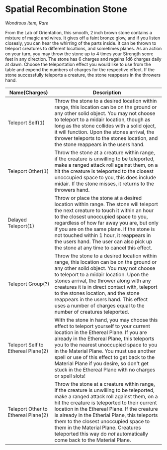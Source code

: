 # Spatial Recombination Stone

*Wondrous Item, Rare*

From the Lab of Orientation, this smooth, 2 inch brown stone contains a mixture of magic and wires. It gives off a faint bronze glow, and if you listen closesly, you can hear the whirring of the parts inside. It can be thrown to teleport creatures to different locations, and sometimes planes. As an action on your turn, you may throw the stone up to 4 times your Strength score feet in any direction. The stone has 6 charges and regains 1d6 charges daily at dawn. Choose the teleportation effect you would like to use from the table and expend the numbers of charges for the respective effect. If the stone successfully teleports a creature, the stone reappears in the throwers hand.

| Name(Charges) | Description |
|---------------|-------------|
| Teleport Self(1) | Throw the stone to a desired location within range, this location can be on the ground or any other solid object. You may not choose to teleport to a midair location, though as long as the stone collides with a solid oject, it will function. Upon the stones arrival, the thrower teleports to the stones location, and the stone reappears in the users hand. |
| Teleport Other(1) | Throw the stone at a creature within range, if the creature is unwilling to be teleported, make a ranged attack roll against them, on a hit the creature is teleported to the closest unoccupied space to you, this does include midair. If the stone misses, it returns to the throwers hand. |
| Delayed Teleport(1) | Throw or place the stone at a desired location within range. The stone will teleport the next creature to touch it within an hour to the closest unoccupied space to you, regardless of how far away you are, but only if you are on the same plane. If the stone is not touched within 1 hour, it reappears in the users hand. The user can also pick up the stone at any time to cancel this effect. |
| Teleport Group(?) | Throw the stone to a desired location within range, this location can be on the ground or any other solid object. You may not choose to teleport to a midair location. Upon the stones arrival, the thrower along with any creatures it is in direct contact with, teleport to the stones location, and the stone reappears in the users hand. This effect uses a number of charges equal to the number of creatures teleported. |
| Teleport Self to Ethereal Plane(2) | With the stone in hand, you may choose this effect to teleport yourself to your current location in the Ethereal Plane. If you are already in the Ethereal Plane, this teleports you to the nearest unoccupied space to you in the Material Plane. You must use another spell or use of this effect to get back to the Material Plane if you desire, so don't get stuck in the Ethereal Plane with no charges or spell slots! |
| Teleport Other to Ethereal Plane(2) | Throw the stone at a creature within range, if the creature is unwilling to be teleported, make a ranged attack roll against them, on a hit the creature is teleported to their current location in the Ethereal Plane. If the creature is already in the Etherial Plane, this teleports them to the closest unoccupied space to them in the Material Plane. Creatures teleported this way do *not* automatically come back to the Material Plane. |
